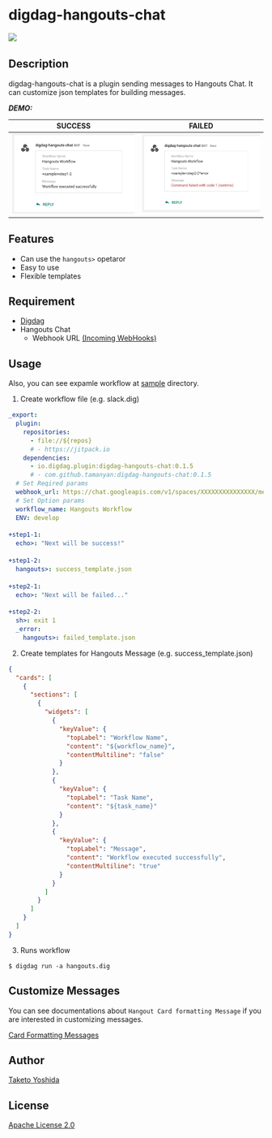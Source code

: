 # digdag-hangouts-chat

[![](https://jitpack.io/v/tamanyan/digdag-hangouts-chat.svg)](https://jitpack.io/#tamanyan/digdag-hangouts-chat)

## Description

digdag-hangouts-chat is a plugin sending messages to Hangouts Chat.
It can customize json templates for building messages.

***DEMO:***  

|SUCCESS|FAILED|
|---|---|
|[![sucess.jpg](sample/imgs/sucess.jpg)](sample/imgs/sucess.jpg)|[![sample-danger.png](sample/imgs/failed.jpg)](sample/imgs/failed.jpg)|

## Features

- Can use the `hangouts>` opetaror
- Easy to use
- Flexible templates

## Requirement

- [Digdag](https://www.digdag.io/)
- Hangouts Chat
  - Webhook URL [(Incoming WebHooks)](https://developers.google.com/hangouts/chat/how-tos/webhooks)

## Usage

Also, you can see expamle workflow at [sample](https://github.com/tamanyan/digdag-hangouts-chat/tree/master/sample) directory.

1. Create workflow file (e.g. slack.dig)

```yaml
_export:
  plugin:
    repositories:
      - file://${repos}
      # - https://jitpack.io
    dependencies:
      - io.digdag.plugin:digdag-hangouts-chat:0.1.5
      # - com.github.tamanyan:digdag-hangouts-chat:0.1.5
  # Set Reqired params
  webhook_url: https://chat.googleapis.com/v1/spaces/XXXXXXXXXXXXXXX/messages?key=XXXXXXXXXXXXX
  # Set Option params
  workflow_name: Hangouts Workflow
  ENV: develop

+step1-1:
  echo>: "Next will be success!"

+step1-2:
  hangouts>: success_template.json

+step2-1:
  echo>: "Next will be failed..."

+step2-2:
  sh>: exit 1
  _error:
    hangouts>: failed_template.json 
```

2. Create templates for Hangouts Message (e.g. success_template.json)

```json
{
  "cards": [
    {
      "sections": [
        {
          "widgets": [
            {
              "keyValue": {
                "topLabel": "Workflow Name",
                "content": "${workflow_name}",
                "contentMultiline": "false"
              }
            },
            {
              "keyValue": {
                "topLabel": "Task Name",
                "content": "${task_name}"
              }
            },
            {
              "keyValue": {
                "topLabel": "Message",
                "content": "Workflow executed successfully",
                "contentMultiline": "true"
              }
            }
          ]
        }
      ]
    }
  ]
}
```

3. Runs workflow

```console
$ digdag run -a hangouts.dig
```

## Customize Messages

You can see documentations about `Hangout Card formatting Message` if you are interested in customizing messages.

[Card Formatting Messages](https://developers.google.com/hangouts/chat/reference/message-formats/cards)

## Author

[Taketo Yoshida](https://twitter.com/TamaObject12)

## License

[Apache License 2.0](LICENSE)
